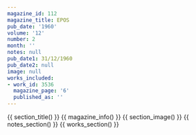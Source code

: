 ```yaml
---
magazine_id: 112
magazine_title: EPOS
pub_date: '1960'
volume: '12'
number: 2
month: ''
notes: null
pub_date1: 31/12/1960
pub_date2: null
image: null
works_included:
- work_id: 3536
  magazine_page: '6'
  published_as: ''
---
```


{{ section_title() }}
{{ magazine_info() }}
{{ section_image() }}
{{ notes_section() }}
{{ works_section() }}
